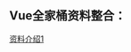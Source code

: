 ## Vue全家桶资料整合：
[资料介绍1](https://github.com/1107935210/vue-work/blob/master/vue%E9%A1%B9%E7%9B%AE%E5%85%A8%E5%AE%B6%E6%A1%B6.md)

